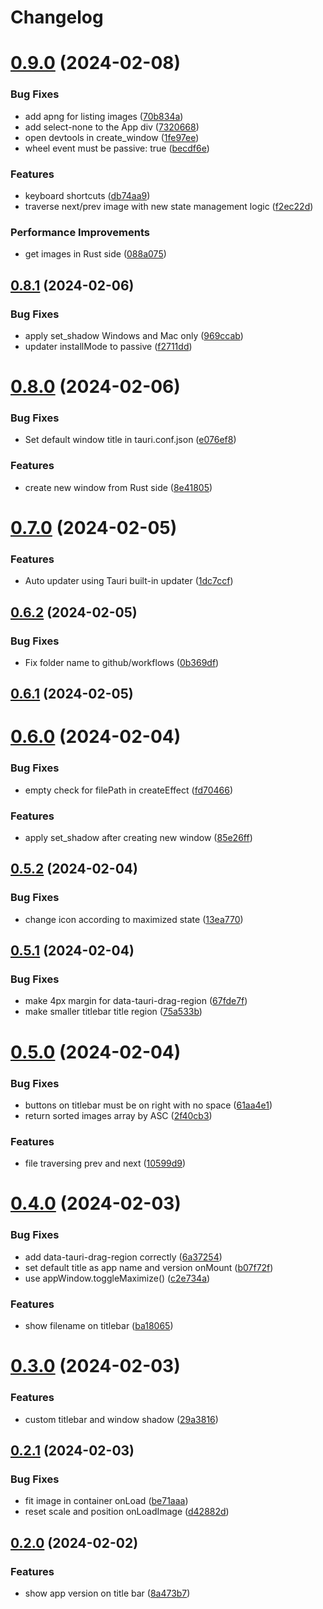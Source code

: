 # Changelog

# [0.9.0](https://github.com/andots/siv/compare/v0.8.1...v0.9.0) (2024-02-08)


### Bug Fixes

* add apng for listing images ([70b834a](https://github.com/andots/siv/commit/70b834a7b8d8f4ceaee1cfe7357249751d3aef24))
* add select-none to the App div ([7320668](https://github.com/andots/siv/commit/73206686d88c7db077f886cebd6d8254d26177ee))
* open devtools in create_window ([1fe97ee](https://github.com/andots/siv/commit/1fe97ee54c2ab7084fea65d6260e9f067f1d3fdb))
* wheel event must be passive: true ([becdf6e](https://github.com/andots/siv/commit/becdf6e41dcf0e744c4022e804c0507c2c67ab41))


### Features

* keyboard shortcuts ([db74aa9](https://github.com/andots/siv/commit/db74aa9bf5f2826bdf22c38b038ec7600170ed0b))
* traverse next/prev image with new state management logic ([f2ec22d](https://github.com/andots/siv/commit/f2ec22d84c8ebadd45ef80a49c6de9fcfe58217b))


### Performance Improvements

* get images in Rust side ([088a075](https://github.com/andots/siv/commit/088a075928c45f5e9ca7f709d80b496b5ed48c84))

## [0.8.1](https://github.com/andots/siv/compare/v0.8.0...v0.8.1) (2024-02-06)


### Bug Fixes

* apply set_shadow Windows and Mac only ([969ccab](https://github.com/andots/siv/commit/969ccabf0fe3693aeadc09e680fe9fd0eb418641))
* updater installMode to passive ([f2711dd](https://github.com/andots/siv/commit/f2711ddf92355e9a329d7c148ac78295b6162d2d))

# [0.8.0](https://github.com/andots/siv/compare/v0.7.0...v0.8.0) (2024-02-06)


### Bug Fixes

* Set default window title in tauri.conf.json ([e076ef8](https://github.com/andots/siv/commit/e076ef8c6263e98bb8c32633c135fa28e3db8574))


### Features

* create new window from Rust side ([8e41805](https://github.com/andots/siv/commit/8e41805088ee11e4e24e6944a7ebae5db0efeb6a))

# [0.7.0](https://github.com/andots/siv/compare/v0.6.2...v0.7.0) (2024-02-05)


### Features

* Auto updater using Tauri built-in updater ([1dc7ccf](https://github.com/andots/siv/commit/1dc7ccff110e035a8ff1d13f03dc2db75991113e))

## [0.6.2](https://github.com/andots/siv/compare/v0.6.1...v0.6.2) (2024-02-05)


### Bug Fixes

* Fix folder name to github/workflows ([0b369df](https://github.com/andots/siv/commit/0b369df387b8c0c7d930a1d98e2740091e61a5a5))

## [0.6.1](https://github.com/andots/siv/compare/v0.6.0...v0.6.1) (2024-02-05)

# [0.6.0](https://github.com/andots/siv/compare/v0.5.2...v0.6.0) (2024-02-04)


### Bug Fixes

* empty check for filePath in createEffect ([fd70466](https://github.com/andots/siv/commit/fd704669029eca225a4edc57aa749563d6389592))


### Features

* apply set_shadow after creating new window ([85e26ff](https://github.com/andots/siv/commit/85e26ffef6a88d0b76c0767be5d7f7e42132453f))

## [0.5.2](https://github.com/andots/siv/compare/v0.5.1...v0.5.2) (2024-02-04)


### Bug Fixes

* change icon according to maximized state ([13ea770](https://github.com/andots/siv/commit/13ea77002d469bd6f7e1b5ba356efd5127428485))

## [0.5.1](https://github.com/andots/siv/compare/v0.5.0...v0.5.1) (2024-02-04)


### Bug Fixes

* make 4px margin for data-tauri-drag-region ([67fde7f](https://github.com/andots/siv/commit/67fde7f8c9c18d03c7c5d75c3d14606b63c5df28))
* make smaller titlebar title region ([75a533b](https://github.com/andots/siv/commit/75a533be93b8d625df071a43b8c8e2fc34ade2ba))

# [0.5.0](https://github.com/andots/siv/compare/v0.4.0...v0.5.0) (2024-02-04)


### Bug Fixes

* buttons on titlebar must be on right with no space ([61aa4e1](https://github.com/andots/siv/commit/61aa4e10bb0a69b39b110ba608250b1164c39ea7))
* return sorted images array by ASC ([2f40cb3](https://github.com/andots/siv/commit/2f40cb3659c8d4e4933e1953fba83eb7e53cc883))


### Features

* file traversing prev and next ([10599d9](https://github.com/andots/siv/commit/10599d93c1e867dfa3284d64ca8bb9e9115fcd0c))

# [0.4.0](https://github.com/andots/siv/compare/v0.3.0...v0.4.0) (2024-02-03)


### Bug Fixes

* add data-tauri-drag-region correctly ([6a37254](https://github.com/andots/siv/commit/6a37254944b05568bb7aefc693f6a957fc457b9f))
* set default title as app name and version onMount ([b07f72f](https://github.com/andots/siv/commit/b07f72f1ab79107b65074aebc22352695c043c93))
* use appWindow.toggleMaximize() ([c2e734a](https://github.com/andots/siv/commit/c2e734a0efc414b01614c524f0ae5b301be77797))


### Features

* show filename on titlebar ([ba18065](https://github.com/andots/siv/commit/ba1806581d7b887d797d68a1a3ff304a5ce050af))

# [0.3.0](https://github.com/andots/siv/compare/v0.2.1...v0.3.0) (2024-02-03)


### Features

* custom titlebar and window shadow ([29a3816](https://github.com/andots/siv/commit/29a38162671896e45e704920d368593cea7661ac))

## [0.2.1](https://github.com/andots/siv/compare/v0.2.0...v0.2.1) (2024-02-03)

### Bug Fixes

- fit image in container onLoad ([be71aaa](https://github.com/andots/siv/commit/be71aaa83a3e2b79dbd809373e2280743bc7ac74))
- reset scale and position onLoadImage ([d42882d](https://github.com/andots/siv/commit/d42882d6f4473e278bbe089ff55e76f917f6602e))

## [0.2.0](https://github.com/andots/siv/compare/v0.1.1...v0.2.0) (2024-02-02)

### Features

- show app version on title bar ([8a473b7](https://github.com/andots/siv/commit/8a473b73748922419c145c41841f4f8695d68b48))
